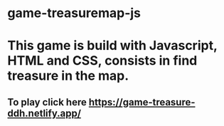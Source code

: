 # game-treasuremap-js
# This game is build with Javascript, HTML and CSS, consists in find treasure in the map. 

## To play click here https://game-treasure-ddh.netlify.app/

